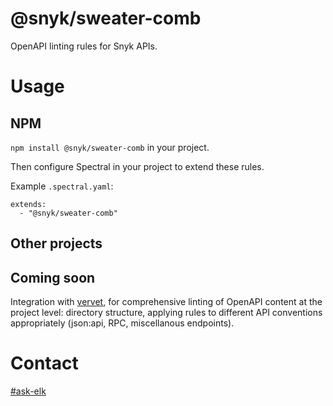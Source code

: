 # @snyk/sweater-comb

OpenAPI linting rules for Snyk APIs.

# Usage

## NPM

`npm install @snyk/sweater-comb` in your project.

Then configure Spectral in your project to extend these rules.

Example `.spectral.yaml`:

```
extends:
  - "@snyk/sweater-comb"
```

## Other projects



## Coming soon

Integration with [vervet](https://github.com/snyk/vervet), for comprehensive
linting of OpenAPI content at the project level: directory structure, applying
rules to different API conventions appropriately (json:api, RPC, miscellanous
endpoints).

# Contact

[#ask-elk](https://snyk.slack.com/archives/C01HY22DV0F)
